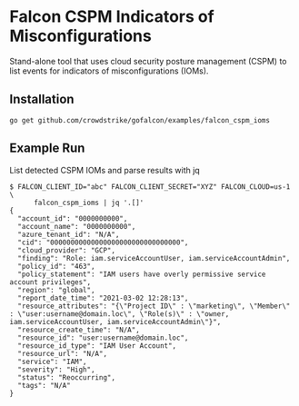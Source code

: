 # Falcon CSPM Indicators of Misconfigurations

Stand-alone tool that uses cloud security posture management (CSPM) to list events for indicators of misconfigurations (IOMs).

## Installation

```
go get github.com/crowdstrike/gofalcon/examples/falcon_cspm_ioms
```

## Example Run

List detected CSPM IOMs and parse results with jq
```
$ FALCON_CLIENT_ID="abc" FALCON_CLIENT_SECRET="XYZ" FALCON_CLOUD=us-1 \
      falcon_cspm_ioms | jq '.[]'
{
  "account_id": "0000000000",
  "account_name": "0000000000",
  "azure_tenant_id": "N/A",
  "cid": "00000000000000000000000000000000",
  "cloud_provider": "GCP",
  "finding": "Role: iam.serviceAccountUser, iam.serviceAccountAdmin",
  "policy_id": "463",
  "policy_statement": "IAM users have overly permissive service account privileges",
  "region": "global",
  "report_date_time": "2021-03-02 12:28:13",
  "resource_attributes": "{\"Project ID\" : \"marketing\", \"Member\" : \"user:username@domain.loc\", \"Role(s)\" : \"owner, iam.serviceAccountUser, iam.serviceAccountAdmin\"}",
  "resource_create_time": "N/A",
  "resource_id": "user:username@domain.loc",
  "resource_id_type": "IAM User Account",
  "resource_url": "N/A",
  "service": "IAM",
  "severity": "High",
  "status": "Reoccurring",
  "tags": "N/A"
}
```
